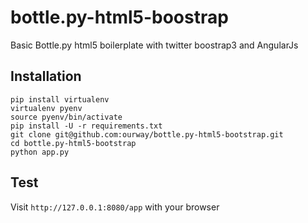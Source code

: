 # bottle.py-html5-boostrap
Basic Bottle.py html5 boilerplate with twitter boostrap3 and AngularJs

## Installation
```
pip install virtualenv
virtualenv pyenv
source pyenv/bin/activate
pip install -U -r requirements.txt
git clone git@github.com:ourway/bottle.py-html5-bootstrap.git
cd bottle.py-html5-bootstrap
python app.py
```

## Test

Visit `http://127.0.0.1:8080/app` with your browser




